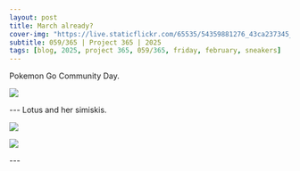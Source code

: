 ```yaml
---
layout: post
title: March already?
cover-img: "https://live.staticflickr.com/65535/54359881276_43ca237345_h.jpg"
subtitle: 059/365 | Project 365 | 2025
tags: [blog, 2025, project 365, 059/365, friday, february, sneakers]
---
```

<style>
  .intro-header.big-img {
    background-position:center; 
  }
</style>
Pokemon Go Community Day.
<p class="post-img-wrap">
  <img src="https://live.staticflickr.com/65535/54359881276_43ca237345_h.jpg">
</p>
---
Lotus and her simiskis.
<p class="post-img-wrap">
  <img src="https://live.staticflickr.com/65535/54359007547_369164f7f6_h.jpg">
</p>
<p class="post-img-wrap">
  <img src="https://live.staticflickr.com/65535/54359881216_4477528e97_h.jpg">
</p>
---
